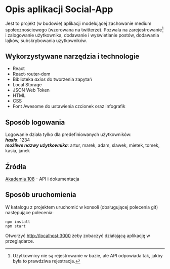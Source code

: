 # Opis aplikacji Social-App

Jest to projekt (w budowie) aplikacji modelującej zachowanie medium społecznościowego (wzorowana na twitterze). Pozwala na zarejestrowanie[^1] i zalogowanie użytkownika, dodawanie i wyświetlanie postów, dodawania lajków, subskrybowania użytkowników.

## Wykorzystywane narzędzia i technologie
- React
- React-router-dom
- Biblioteka _axios_ do tworzenia zapytań
- Local Storage 
- JSON Web Token
- HTML
- CSS
- Font Awesome do ustawienia czcionek oraz infografik
## Sposób logowania
Logowanie działa tylko dla predefiniowanych użytkowników:  
     **_hasło_**: 1234   
     **_możliwe nazwy użytkownika_**: artur, marek, adam, slawek, mietek, tomek, kasia, janek
## Źródła
[Akademia 108](https://akademia108.pl/) - API i dokumentacja

## Sposób uruchomienia
 W katalogu z projektem uruchomić w konsoli (obsługującej polecenia git) następujące polecenia:

``` 
npm install
npm start
```

Otworzyć [http://localhost:3000](http://localhost:3000) żeby zobaczyć działającą aplikację w przeglądarce.

[^1]: Użytkownicy nie są rejestrowanie w bazie, ale API odpowiada tak, jakby była to prawdziwa rejestracja.
